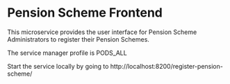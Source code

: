 # Pension Scheme Frontend

This microservice provides the user interface for Pension Scheme Administrators to register their Pension Schemes.

The service manager profile is PODS_ALL

Start the service locally by going to http://localhost:8200/register-pension-scheme/

